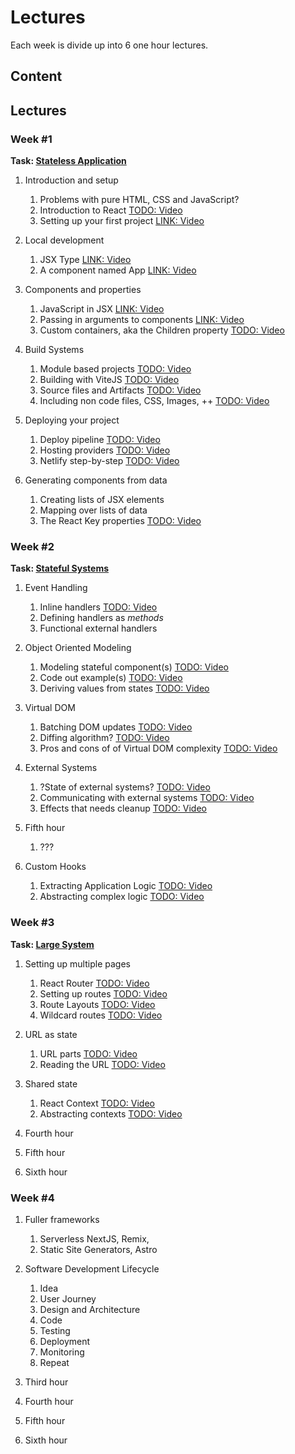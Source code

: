 # Lectures

Each week is divide up into 6 one hour lectures.
## Content

## Lectures

### Week #1
**Task: [Stateless Application](../tasks/1%20Stateless%20Application.md)**

1. Introduction and setup
	1. Problems with pure HTML, CSS and JavaScript?
	2. Introduction to React
	   [TODO: Video]()
	3. Setting up your first project
	   [LINK: Video]()
	   
2. Local development
	1. JSX Type
	   [LINK: Video]()
	2. A component named App
	   [LINK: Video]()
	   
3. Components and properties
	1. JavaScript in JSX
	   [LINK: Video]()
	2. Passing in arguments to components
	   [LINK: Video]()
	3. Custom containers, aka the Children property
	   [TODO: Video]()
	   
4. Build Systems
	1. Module based projects
	   [TODO: Video]()
	2. Building with ViteJS
	   [TODO: Video]()
	3. Source files and Artifacts
	   [TODO: Video]()
	4. Including non code files, CSS, Images, ++
	   [TODO: Video]()
	   
5. Deploying your project
	1. Deploy pipeline
	   [TODO: Video]()
	2. Hosting providers
	   [TODO: Video]()
	3. Netlify step-by-step
	   [TODO: Video]()

6. Generating components from data
	1. Creating lists of JSX elements
	2. Mapping over lists of data
	3. The React Key properties
   [TODO: Video]()

### Week #2
**Task: [Stateful Systems](../tasks/2%20Stateful%20System.md)**

1. Event Handling
	1. Inline handlers
	   [TODO: Video]()
	2. Defining handlers as *methods*
	3. Functional external handlers
   
2. Object Oriented Modeling
	1. Modeling stateful component(s)
	   [TODO: Video]()
	2. Code out example(s)
	   [TODO: Video]()
	3. Deriving values from states
	   [TODO: Video]()
	   
3. Virtual DOM
	1. Batching DOM updates
	   [TODO: Video]()
	2. Diffing algorithm?
	   [TODO: Video]()
	3. Pros and cons of of Virtual DOM complexity
	   [TODO: Video]()
    
4. External Systems
	1. ?State of external systems?
	   [TODO: Video]()
	2. Communicating with external systems
	   [TODO: Video]()
	3. Effects that needs cleanup
	   [TODO: Video]()
	   
5. Fifth hour
	1. ???
   
6. Custom Hooks
	1. Extracting Application Logic
	   [TODO: Video]()
	2. Abstracting complex logic
	   [TODO: Video]()

### Week #3
**Task: [Large System](../tasks/3%20Larger%20Systems.md)**

1. Setting up multiple pages
	1. React Router
	   [TODO: Video]()
	2. Setting up routes
	   [TODO: Video]()
	3. Route Layouts
	   [TODO: Video]()
	4. Wildcard routes
	   [TODO: Video]()
   
2. URL as state
	1. URL parts
	   [TODO: Video]()
	2. Reading the URL
	   [TODO: Video]()

3. Shared state
	1. React Context
	   [TODO: Video]()
	2. Abstracting contexts
	   [TODO: Video]()
  
4. Fourth hour

5. Fifth hour
   
6. Sixth hour

### Week #4

1. Fuller frameworks
	1. Serverless NextJS, Remix,
	2. Static Site Generators, Astro
   
2. Software Development Lifecycle
	1. Idea
	2. User Journey
	3. Design and Architecture
	5. Code
	6. Testing
	7. Deployment
	8. Monitoring
	9. Repeat

4. Third hour
    
4. Fourth hour

5. Fifth hour
   
6. Sixth hour
